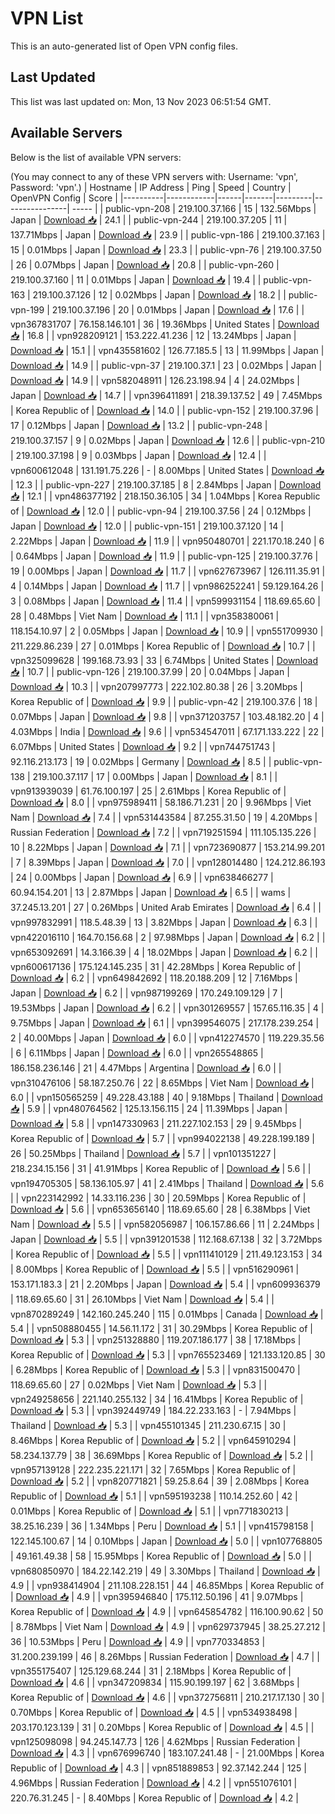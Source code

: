 # VPN List

This is an auto-generated list of Open VPN config files.

## Last Updated

This list was last updated on: Mon, 13 Nov 2023 06:51:54 GMT.

## Available Servers

Below is the list of available VPN servers:

(You may connect to any of these VPN servers with: Username: 'vpn', Password: 'vpn'.)
| Hostname | IP Address | Ping | Speed | Country | OpenVPN Config | Score |
|----------|------------|------|-------|---------|----------------| ----- |
| public-vpn-208 | 219.100.37.166 | 15 | 132.56Mbps | Japan | [Download 📥](./configs/server_0_JP.ovpn) | 24.1 |
| public-vpn-244 | 219.100.37.205 | 11 | 137.71Mbps | Japan | [Download 📥](./configs/server_1_JP.ovpn) | 23.9 |
| public-vpn-186 | 219.100.37.163 | 15 | 0.01Mbps | Japan | [Download 📥](./configs/server_2_JP.ovpn) | 23.3 |
| public-vpn-76 | 219.100.37.50 | 26 | 0.07Mbps | Japan | [Download 📥](./configs/server_3_JP.ovpn) | 20.8 |
| public-vpn-260 | 219.100.37.160 | 11 | 0.01Mbps | Japan | [Download 📥](./configs/server_4_JP.ovpn) | 19.4 |
| public-vpn-163 | 219.100.37.126 | 12 | 0.02Mbps | Japan | [Download 📥](./configs/server_5_JP.ovpn) | 18.2 |
| public-vpn-199 | 219.100.37.196 | 20 | 0.01Mbps | Japan | [Download 📥](./configs/server_6_JP.ovpn) | 17.6 |
| vpn367831707 | 76.158.146.101 | 36 | 19.36Mbps | United States | [Download 📥](./configs/server_7_US.ovpn) | 16.8 |
| vpn928209121 | 153.222.41.236 | 12 | 13.24Mbps | Japan | [Download 📥](./configs/server_8_JP.ovpn) | 15.1 |
| vpn435581602 | 126.77.185.5 | 13 | 11.99Mbps | Japan | [Download 📥](./configs/server_9_JP.ovpn) | 14.9 |
| public-vpn-37 | 219.100.37.1 | 23 | 0.02Mbps | Japan | [Download 📥](./configs/server_10_JP.ovpn) | 14.9 |
| vpn582048911 | 126.23.198.94 | 4 | 24.02Mbps | Japan | [Download 📥](./configs/server_11_JP.ovpn) | 14.7 |
| vpn396411891 | 218.39.137.52 | 49 | 7.45Mbps | Korea Republic of | [Download 📥](./configs/server_12_KR.ovpn) | 14.0 |
| public-vpn-152 | 219.100.37.96 | 17 | 0.12Mbps | Japan | [Download 📥](./configs/server_13_JP.ovpn) | 13.2 |
| public-vpn-248 | 219.100.37.157 | 9 | 0.02Mbps | Japan | [Download 📥](./configs/server_14_JP.ovpn) | 12.6 |
| public-vpn-210 | 219.100.37.198 | 9 | 0.03Mbps | Japan | [Download 📥](./configs/server_15_JP.ovpn) | 12.4 |
| vpn600612048 | 131.191.75.226 | - | 8.00Mbps | United States | [Download 📥](./configs/server_16_US.ovpn) | 12.3 |
| public-vpn-227 | 219.100.37.185 | 8 | 2.84Mbps | Japan | [Download 📥](./configs/server_17_JP.ovpn) | 12.1 |
| vpn486377192 | 218.150.36.105 | 34 | 1.04Mbps | Korea Republic of | [Download 📥](./configs/server_18_KR.ovpn) | 12.0 |
| public-vpn-94 | 219.100.37.56 | 24 | 0.12Mbps | Japan | [Download 📥](./configs/server_19_JP.ovpn) | 12.0 |
| public-vpn-151 | 219.100.37.120 | 14 | 2.22Mbps | Japan | [Download 📥](./configs/server_20_JP.ovpn) | 11.9 |
| vpn950480701 | 221.170.18.240 | 6 | 0.64Mbps | Japan | [Download 📥](./configs/server_21_JP.ovpn) | 11.9 |
| public-vpn-125 | 219.100.37.76 | 19 | 0.00Mbps | Japan | [Download 📥](./configs/server_22_JP.ovpn) | 11.7 |
| vpn627673967 | 126.111.35.91 | 4 | 0.14Mbps | Japan | [Download 📥](./configs/server_23_JP.ovpn) | 11.7 |
| vpn986252241 | 59.129.164.26 | 3 | 0.08Mbps | Japan | [Download 📥](./configs/server_24_JP.ovpn) | 11.4 |
| vpn599931154 | 118.69.65.60 | 28 | 0.48Mbps | Viet Nam | [Download 📥](./configs/server_25_VN.ovpn) | 11.1 |
| vpn358380061 | 118.154.10.97 | 2 | 0.05Mbps | Japan | [Download 📥](./configs/server_26_JP.ovpn) | 10.9 |
| vpn551709930 | 211.229.86.239 | 27 | 0.01Mbps | Korea Republic of | [Download 📥](./configs/server_27_KR.ovpn) | 10.7 |
| vpn325099628 | 199.168.73.93 | 33 | 6.74Mbps | United States | [Download 📥](./configs/server_28_US.ovpn) | 10.7 |
| public-vpn-126 | 219.100.37.99 | 20 | 0.04Mbps | Japan | [Download 📥](./configs/server_29_JP.ovpn) | 10.3 |
| vpn207997773 | 222.102.80.38 | 26 | 3.20Mbps | Korea Republic of | [Download 📥](./configs/server_30_KR.ovpn) | 9.9 |
| public-vpn-42 | 219.100.37.6 | 18 | 0.07Mbps | Japan | [Download 📥](./configs/server_31_JP.ovpn) | 9.8 |
| vpn371203757 | 103.48.182.20 | 4 | 4.03Mbps | India | [Download 📥](./configs/server_32_IN.ovpn) | 9.6 |
| vpn534547011 | 67.171.133.222 | 22 | 6.07Mbps | United States | [Download 📥](./configs/server_33_US.ovpn) | 9.2 |
| vpn744751743 | 92.116.213.173 | 19 | 0.02Mbps | Germany | [Download 📥](./configs/server_34_DE.ovpn) | 8.5 |
| public-vpn-138 | 219.100.37.117 | 17 | 0.00Mbps | Japan | [Download 📥](./configs/server_35_JP.ovpn) | 8.1 |
| vpn913939039 | 61.76.100.197 | 25 | 2.61Mbps | Korea Republic of | [Download 📥](./configs/server_36_KR.ovpn) | 8.0 |
| vpn975989411 | 58.186.71.231 | 20 | 9.96Mbps | Viet Nam | [Download 📥](./configs/server_37_VN.ovpn) | 7.4 |
| vpn531443584 | 87.255.31.50 | 19 | 4.20Mbps | Russian Federation | [Download 📥](./configs/server_38_RU.ovpn) | 7.2 |
| vpn719251594 | 111.105.135.226 | 10 | 8.22Mbps | Japan | [Download 📥](./configs/server_39_JP.ovpn) | 7.1 |
| vpn723690877 | 153.214.99.201 | 7 | 8.39Mbps | Japan | [Download 📥](./configs/server_40_JP.ovpn) | 7.0 |
| vpn128014480 | 124.212.86.193 | 24 | 0.00Mbps | Japan | [Download 📥](./configs/server_41_JP.ovpn) | 6.9 |
| vpn638466277 | 60.94.154.201 | 13 | 2.87Mbps | Japan | [Download 📥](./configs/server_42_JP.ovpn) | 6.5 |
| wams | 37.245.13.201 | 27 | 0.26Mbps | United Arab Emirates | [Download 📥](./configs/server_43_AE.ovpn) | 6.4 |
| vpn997832991 | 118.5.48.39 | 13 | 3.82Mbps | Japan | [Download 📥](./configs/server_44_JP.ovpn) | 6.3 |
| vpn422016110 | 164.70.156.68 | 2 | 97.98Mbps | Japan | [Download 📥](./configs/server_45_JP.ovpn) | 6.2 |
| vpn653092691 | 14.3.166.39 | 4 | 18.02Mbps | Japan | [Download 📥](./configs/server_46_JP.ovpn) | 6.2 |
| vpn600617136 | 175.124.145.235 | 31 | 42.28Mbps | Korea Republic of | [Download 📥](./configs/server_47_KR.ovpn) | 6.2 |
| vpn649842692 | 118.20.188.209 | 12 | 7.16Mbps | Japan | [Download 📥](./configs/server_48_JP.ovpn) | 6.2 |
| vpn987199269 | 170.249.109.129 | 7 | 19.53Mbps | Japan | [Download 📥](./configs/server_49_JP.ovpn) | 6.2 |
| vpn301269557 | 157.65.116.35 | 4 | 9.75Mbps | Japan | [Download 📥](./configs/server_50_JP.ovpn) | 6.1 |
| vpn399546075 | 217.178.239.254 | 2 | 40.00Mbps | Japan | [Download 📥](./configs/server_51_JP.ovpn) | 6.0 |
| vpn412274570 | 119.229.35.56 | 6 | 6.11Mbps | Japan | [Download 📥](./configs/server_52_JP.ovpn) | 6.0 |
| vpn265548865 | 186.158.236.146 | 21 | 4.47Mbps | Argentina | [Download 📥](./configs/server_53_AR.ovpn) | 6.0 |
| vpn310476106 | 58.187.250.76 | 22 | 8.65Mbps | Viet Nam | [Download 📥](./configs/server_54_VN.ovpn) | 6.0 |
| vpn150565259 | 49.228.43.188 | 40 | 9.18Mbps | Thailand | [Download 📥](./configs/server_55_TH.ovpn) | 5.9 |
| vpn480764562 | 125.13.156.115 | 24 | 11.39Mbps | Japan | [Download 📥](./configs/server_56_JP.ovpn) | 5.8 |
| vpn147330963 | 211.227.102.153 | 29 | 9.45Mbps | Korea Republic of | [Download 📥](./configs/server_57_KR.ovpn) | 5.7 |
| vpn994022138 | 49.228.199.189 | 26 | 50.25Mbps | Thailand | [Download 📥](./configs/server_58_TH.ovpn) | 5.7 |
| vpn101351227 | 218.234.15.156 | 31 | 41.91Mbps | Korea Republic of | [Download 📥](./configs/server_59_KR.ovpn) | 5.6 |
| vpn194705305 | 58.136.105.97 | 41 | 2.41Mbps | Thailand | [Download 📥](./configs/server_60_TH.ovpn) | 5.6 |
| vpn223142992 | 14.33.116.236 | 30 | 20.59Mbps | Korea Republic of | [Download 📥](./configs/server_61_KR.ovpn) | 5.6 |
| vpn653656140 | 118.69.65.60 | 28 | 6.38Mbps | Viet Nam | [Download 📥](./configs/server_62_VN.ovpn) | 5.5 |
| vpn582056987 | 106.157.86.66 | 11 | 2.24Mbps | Japan | [Download 📥](./configs/server_63_JP.ovpn) | 5.5 |
| vpn391201538 | 112.168.67.138 | 32 | 3.72Mbps | Korea Republic of | [Download 📥](./configs/server_64_KR.ovpn) | 5.5 |
| vpn111410129 | 211.49.123.153 | 34 | 8.00Mbps | Korea Republic of | [Download 📥](./configs/server_65_KR.ovpn) | 5.5 |
| vpn516290961 | 153.171.183.3 | 21 | 2.20Mbps | Japan | [Download 📥](./configs/server_66_JP.ovpn) | 5.4 |
| vpn609936379 | 118.69.65.60 | 31 | 26.10Mbps | Viet Nam | [Download 📥](./configs/server_67_VN.ovpn) | 5.4 |
| vpn870289249 | 142.160.245.240 | 115 | 0.01Mbps | Canada | [Download 📥](./configs/server_68_CA.ovpn) | 5.4 |
| vpn508880455 | 14.56.11.172 | 31 | 30.29Mbps | Korea Republic of | [Download 📥](./configs/server_69_KR.ovpn) | 5.3 |
| vpn251328880 | 119.207.186.177 | 38 | 17.18Mbps | Korea Republic of | [Download 📥](./configs/server_70_KR.ovpn) | 5.3 |
| vpn765523469 | 121.133.120.85 | 30 | 6.28Mbps | Korea Republic of | [Download 📥](./configs/server_71_KR.ovpn) | 5.3 |
| vpn831500470 | 118.69.65.60 | 27 | 0.02Mbps | Viet Nam | [Download 📥](./configs/server_72_VN.ovpn) | 5.3 |
| vpn249258656 | 221.140.255.132 | 34 | 16.41Mbps | Korea Republic of | [Download 📥](./configs/server_73_KR.ovpn) | 5.3 |
| vpn392449749 | 184.22.233.163 | - | 7.94Mbps | Thailand | [Download 📥](./configs/server_74_TH.ovpn) | 5.3 |
| vpn455101345 | 211.230.67.15 | 30 | 8.46Mbps | Korea Republic of | [Download 📥](./configs/server_75_KR.ovpn) | 5.2 |
| vpn645910294 | 58.234.137.79 | 38 | 36.69Mbps | Korea Republic of | [Download 📥](./configs/server_76_KR.ovpn) | 5.2 |
| vpn957139128 | 222.235.221.171 | 32 | 7.65Mbps | Korea Republic of | [Download 📥](./configs/server_77_KR.ovpn) | 5.2 |
| vpn820771821 | 59.25.8.64 | 39 | 2.08Mbps | Korea Republic of | [Download 📥](./configs/server_78_KR.ovpn) | 5.1 |
| vpn595193238 | 110.14.252.60 | 42 | 0.01Mbps | Korea Republic of | [Download 📥](./configs/server_79_KR.ovpn) | 5.1 |
| vpn771830213 | 38.25.16.239 | 36 | 1.34Mbps | Peru | [Download 📥](./configs/server_80_PE.ovpn) | 5.1 |
| vpn415798158 | 122.145.100.67 | 14 | 0.10Mbps | Japan | [Download 📥](./configs/server_81_JP.ovpn) | 5.0 |
| vpn107768805 | 49.161.49.38 | 58 | 15.95Mbps | Korea Republic of | [Download 📥](./configs/server_82_KR.ovpn) | 5.0 |
| vpn680850970 | 184.22.142.219 | 49 | 3.30Mbps | Thailand | [Download 📥](./configs/server_83_TH.ovpn) | 4.9 |
| vpn938414904 | 211.108.228.151 | 44 | 46.85Mbps | Korea Republic of | [Download 📥](./configs/server_84_KR.ovpn) | 4.9 |
| vpn395946840 | 175.112.50.196 | 41 | 9.07Mbps | Korea Republic of | [Download 📥](./configs/server_85_KR.ovpn) | 4.9 |
| vpn645854782 | 116.100.90.62 | 50 | 8.78Mbps | Viet Nam | [Download 📥](./configs/server_86_VN.ovpn) | 4.9 |
| vpn629737945 | 38.25.27.212 | 36 | 10.53Mbps | Peru | [Download 📥](./configs/server_87_PE.ovpn) | 4.9 |
| vpn770334853 | 31.200.239.199 | 46 | 8.26Mbps | Russian Federation | [Download 📥](./configs/server_88_RU.ovpn) | 4.7 |
| vpn355175407 | 125.129.68.244 | 31 | 2.18Mbps | Korea Republic of | [Download 📥](./configs/server_89_KR.ovpn) | 4.6 |
| vpn347209834 | 115.90.199.197 | 62 | 3.68Mbps | Korea Republic of | [Download 📥](./configs/server_90_KR.ovpn) | 4.6 |
| vpn372756811 | 210.217.17.130 | 30 | 0.70Mbps | Korea Republic of | [Download 📥](./configs/server_91_KR.ovpn) | 4.5 |
| vpn534938498 | 203.170.123.139 | 31 | 0.20Mbps | Korea Republic of | [Download 📥](./configs/server_92_KR.ovpn) | 4.5 |
| vpn125098098 | 94.245.147.73 | 126 | 4.62Mbps | Russian Federation | [Download 📥](./configs/server_93_RU.ovpn) | 4.3 |
| vpn676996740 | 183.107.241.48 | - | 21.00Mbps | Korea Republic of | [Download 📥](./configs/server_94_KR.ovpn) | 4.3 |
| vpn851889853 | 92.37.142.244 | 125 | 4.96Mbps | Russian Federation | [Download 📥](./configs/server_95_RU.ovpn) | 4.2 |
| vpn551076101 | 220.76.31.245 | - | 8.40Mbps | Korea Republic of | [Download 📥](./configs/server_96_KR.ovpn) | 4.2 |
